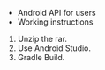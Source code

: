 - Android API for users
- Working instructions

1. Unzip the rar.
2. Use Android Studio.
3. Gradle Build.
